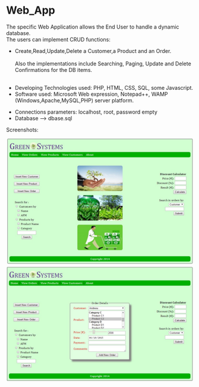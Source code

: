 # Web_App

The specific Web Application allows the End User to handle a dynamic database.<br/>
The users can implement CRUD functions:<br/>
 - Create,Read,Update,Delete a Customer,a Product and an Order.<br/>
<br/>Also the implementations include Searching, Paging, Update and Delete Confirmations for the DB items.<br/><br/>
 * Developing Technologies used: PHP, HTML, CSS, SQL, some Javascript.<br/>
 * Software used: Microsoft Web expression, Notepad++,  WAMP (Windows,Apache,MySQL,PHP) server platform.<br/>

- Connections parameters: localhost, root, password empty<br/>
- Database --> dbase.sql<br/>

Screenshots:<br/>

![Alt text](https://raw.githubusercontent.com/paulzir/Web_App/master/shot1.jpg)
![Alt text](https://raw.githubusercontent.com/paulzir/Web_App/master/shot2.jpg)
